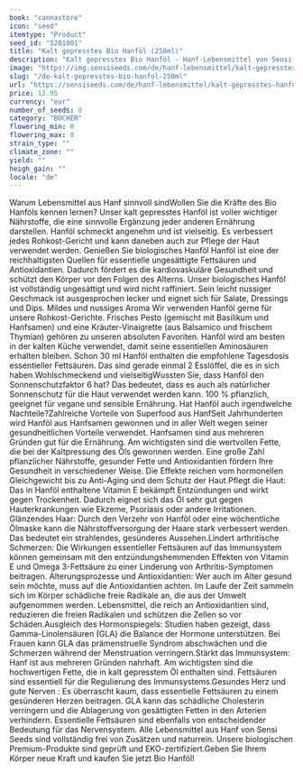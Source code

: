 ```yaml
---
book: "cannastore"
icon: "seed"
itemtype: "Product"
seed_id: "5201001"
title: "Kalt gepresstes Bio Hanföl (250ml)"
description: "Kalt gepresstes Bio Hanföl - Hanf-Lebensmittel von Sensi Seeds Premium-Qualität, biologisch und lecker. In Flaschen (250 ml und 500 ml), schnelle Lieferung"
image: "https://img.sensiseeds.com/de/hanf-lebensmittel/kalt-gepresstes-hanfol-250ml-image.png"
slug: "/de-kalt-gepresstes-bio-hanfol-250ml"
url: "https://sensiseeds.com/de/hanf-lebensmittel/kalt-gepresstes-hanfol-250ml?a_aid=cannastore"
price: 12.95
currency: "eur"
number_of_seeds: 0
category: "BÜCHER"
flowering_min: 0
flowering_max: 0
strain_type: ""
climate_zone: ""
yield: ""
heigh_gain: ""
locale: "de"
---
```

Warum Lebensmittel aus Hanf sinnvoll sindWollen Sie die Kräfte des Bio Hanföls kennen lernen? Unser kalt gepresstes Hanföl ist voller wichtiger Nährstoffe, die eine sinnvolle Ergänzung jeder anderen Ernährung darstellen. Hanföl schmeckt angenehm und ist vielseitig. Es verbessert jedes Rohkost-Gericht und kann daneben auch zur Pflege der Haut verwendet werden. Genießen Sie biologisches Hanföl Hanföl ist eine der reichhaltigsten Quellen für essentielle ungesättigte Fettsäuren und Antioxidantien. Dadurch fördert es die kardiovaskuläre Gesundheit und schützt den Körper vor den Folgen des Alterns. Unser biologisches Hanföl ist vollständig ungesättigt und wird nicht raffiniert. Sein leicht nussiger Geschmack ist ausgesprochen lecker und eignet sich für Salate, Dressings und Dips. Mildes und nussiges Aroma Wir verwenden Hanföl gerne für unsere Rohkost-Gerichte. Frisches Pesto (gemischt mit Basilikum und Hanfsamen) und eine Kräuter-Vinaigrette (aus Balsamico und frischem Thymian) gehören zu unseren absoluten Favoriten. Hanföl wird am besten in der kalten Küche verwendet, damit seine essentiellen Aminosäuren erhalten bleiben. Schon 30 ml Hanföl enthalten die empfohlene Tagesdosis essentieller Fettsäuren. Das sind gerade einmal 2 Esslöffel, die es in sich haben.Wohlschmeckend und vielseitigWussten Sie, dass Hanföl den Sonnenschutzfaktor 6 hat? Das bedeutet, dass es auch als natürlicher Sonnenschutz für die Haut verwendet werden kann. 100 % pflanzlich, geeignet für vegane und sensible Ernährung. Hat Hanföl auch irgendwelche Nachteile?Zahlreiche Vorteile von Superfood aus HanfSeit Jahrhunderten wird Hanföl aus Hanfsamen gewonnen und in aller Welt wegen seiner gesundheitlichen Vorteile verwendet. Hanfsamen sind aus mehreren Gründen gut für die Ernährung. Am wichtigsten sind die wertvollen Fette, die bei der Kaltpressung des Öls gewonnen werden. Eine große Zahl pflanzlicher Nährstoffe, gesunder Fette und Antioxidantien fördern Ihre Gesundheit in verschiedener Weise. Die Effekte reichen vom hormonellen Gleichgewicht bis zu Anti-Aging und dem Schutz der Haut.Pflegt die Haut: Das in Hanföl enthaltene Vitamin E bekämpft Entzündungen und wirkt gegen Trockenheit. Dadurch eignet sich das Öl sehr gut gegen Hauterkrankungen wie Ekzeme, Psoriasis oder andere Irritationen. Glänzendes Haar: Durch den Verzehr von Hanföl oder eine wöchentliche Ölmaske kann die Nährstoffversorgung der Haare stark verbessert werden. Das bedeutet ein strahlendes, gesünderes Aussehen.Lindert arthritische Schmerzen: Die Wirkungen essentieller Fettsäuren auf das Immunsystem können gemeinsam mit den entzündungshemmenden Effekten von Vitamin E und Omega 3-Fettsäure zu einer Linderung von Arthritis-Symptomen beitragen. Alterungsprozesse und Antioxidantien: Wer auch im Alter gesund sein möchte, muss auf die Antioxidantien achten. Im Laufe der Zeit sammeln sich im Körper schädliche freie Radikale an, die aus der Umwelt aufgenommen werden. Lebensmittel, die reich an Antioxidantien sind, reduzieren die freien Radikalen und schützen die Zellen so vor Schäden.Ausgleich des Hormonspiegels: Studien haben gezeigt, dass Gamma-Linolensäuren (GLA) die Balance der Hormone unterstützen. Bei Frauen kann GLA das prämenstruelle Syndrom abschwächen und die Schmerzen während der Menstruation verringern.Stärkt das Immunsystem: Hanf ist aus mehreren Gründen nahrhaft. Am wichtigsten sind die hochwertigen Fette, die in kalt gepresstem Öl enthalten sind. Fettsäuren sind essentiell für die Regulierung des Immunsystems.Gesundes Herz und gute Nerven : Es überrascht kaum, dass essentielle Fettsäuren zu einem gesünderen Herzen beitragen. GLA kann das schädliche Cholesterin verringern und die Ablagerung von gesättigten Fetten in den Arterien verhindern. Essentielle Fettsäuren sind ebenfalls von entscheidender Bedeutung für das Nervensystem. Alle Lebensmittel aus Hanf von Sensi Seeds sind vollständig frei von Zusätzen und naturrein. Unsere biologischen Premium-Produkte sind geprüft und EKO-zertifiziert.Geben Sie Ihrem Körper neue Kraft und kaufen Sie jetzt Bio Hanföl!
